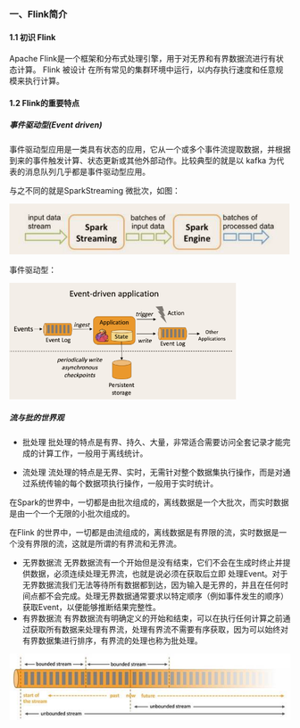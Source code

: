 ### 一、Flink简介

#### 1.1 初识 Flink

Apache Flink是一个框架和分布式处理引擎，用于对无界和有界数据流进行有状态计算。 Flink 被设计 在所有常见的集群环境中运行，以内存执行速度和任意规模来执行计算。

#### 1.2 Flink的重要特点

##### 事件驱动型(Event driven)

事件驱动型应用是一类具有状态的应用，它从一个或多个事件流提取数据，并根据到来的事件触发计算、状态更新或其他外部动作。比较典型的就是以 kafka 为代表的消息队列几乎都是事件驱动型应用。

与之不同的就是SparkStreaming 微批次，如图：

![](../images/202106_1/0.png)



事件驱动型：

![](../images/202106_1/1.png)

##### 流与批的世界观

- 批处理
    批处理的特点是有界、持久、大量，非常适合需要访问全套记录才能完 成的计算工作，一般用于离线统计。

- 流处理
    流处理的特点是无界、实时，无需针对整个数据集执行操作，而是对通过系统传输的每个数据项执行操作，一般用于实时统计。

在Spark的世界中，一切都是由批次组成的，离线数据是一个大批次，而实时数据是由一个一个无限的小批次组成的。

在Flink 的世界中，一切都是由流组成的，离线数据是有界限的流，实时数据是一个没有界限的流，这就是所谓的有界流和无界流。

- 无界数据流
    无界数据流有一个开始但是没有结束，它们不会在生成时终止并提供数据，必须连续处理无界流，也就是说必须在获取后立即 处理Event。对于无界数据流我们无法等待所有数据都到达，因为输入是无界的，并且在任何时间点都不会完成。处理无界数据通常要求以特定顺序（例如事件发生的顺序）获取Event，以便能够推断结果完整性。
- 有界数据流
    有界数据流有明确定义的开始和结束，可以在执行任何计算之前通过获取所有数据来处理有界流，处理有界流不需要有序获取，因为可以始终对有界数据集进行排序，有界流的处理也称为批处理。

![](../images/202106_1/2.png)

